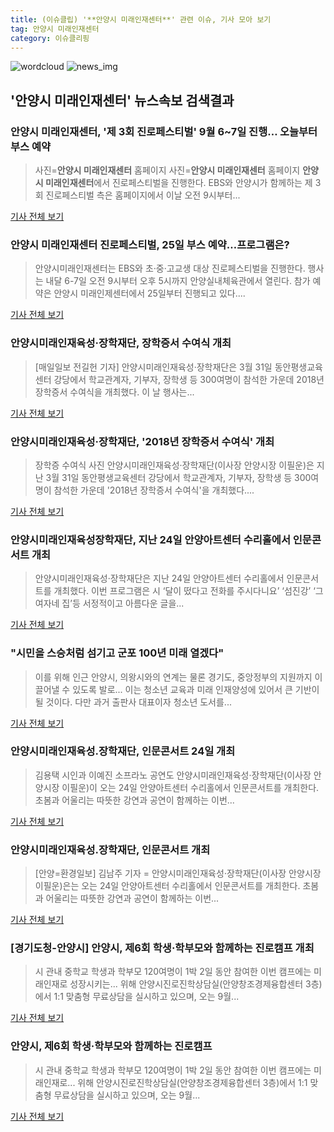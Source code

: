 ```yaml
---
title: (이슈클립) '**안양시 미래인재센터**' 관련 이슈, 기사 모아 보기
tag: 안양시 미래인재센터
category: 이슈클리핑
---
```

![wordcloud](https://s3.ap-northeast-2.amazonaws.com/lyrics101-wordcloud/2018-08-25-1535166101.png)
![news_img](https://user-images.githubusercontent.com/42597476/44507050-1206f400-a6e4-11e8-8d98-7ffbfebb353f.png)
## **'**안양시 미래인재센터**'** 뉴스속보 검색결과
### **안양시 미래인재센터**, '제 3회 진로페스티벌' 9월 6~7일 진행… 오늘부터 부스 예약

>사진=**안양시 미래인재센터** 홈페이지 사진=**안양시 미래인재센터** 홈페이지 **안양시 미래인재센터**에서 진로페스티벌을 진행한다. EBS와 안양시가 함께하는 제 3회 진로페스티벌 측은 홈페이지에서 이날 오전 9시부터...

<a href="http://www.joongboo.com/news/articleView.html?idxno=1281239" target="_blank">기사 전체 보기</a>

### **안양시 미래인재센터** 진로페스티벌, 25일 부스 예약…프로그램은?

>안양시미래인재센터는 EBS와 초·중·고교생 대상 진로페스티벌을 진행한다. 행사는 내달 6-7일 오전 9시부터 오후 5시까지 안양실내체육관에서 열린다. 참가 예약은 안양시 미래인제센터에서 25일부터 진행되고 있다....

<a href="http://www.kookje.co.kr/news2011/asp/newsbody.asp?code=0300&key=20180825.99099011641" target="_blank">기사 전체 보기</a>

### 안양시미래인재육성·장학재단, 장학증서 수여식 개최

>[매일일보 전길헌 기자]  안양시미래인재육성·장학재단은 3월 31일 동안평생교육센터 강당에서 학교관계자, 기부자, 장학생 등 300여명이 참석한 가운데 2018년 장학증서 수여식을 개최했다. 이 날 행사는...

<a href="http://www.m-i.kr/news/articleView.html?idxno=401384" target="_blank">기사 전체 보기</a>

### 안양시미래인재육성·장학재단, '2018년 장학증서 수여식' 개최

>장학증 수여식 사진 안양시미래인재육성·장학재단(이사장 안양시장 이필운)은 지난 3월 31일 동안평생교육센터 강당에서 학교관계자, 기부자, 장학생 등 300여명이 참석한 가운데 '2018년 장학증서 수여식'을 개최했다....

<a href="http://www.upkorea.net/news/articleView.html?idxno=293863" target="_blank">기사 전체 보기</a>

### 안양시미래인재육성장학재단, 지난 24일 안양아트센터 수리홀에서 인문콘서트 개최

>안양시미래인재육성·장학재단은 지난 24일 안양아트센터 수리홀에서 인문콘서트를 개최했다. 이번 프로그램은 시 ‘달이 떴다고 전화를 주시다니요’ ‘섬진강’ ‘그 여자네 집’등 서정적이고 아름다운 글을...

<a href="http://www.joongboo.com/?mod=news&act=articleView&idxno=1238055" target="_blank">기사 전체 보기</a>

### "시민을 스승처럼 섬기고 군포 100년 미래 열겠다"

>이를 위해 인근 안양시, 의왕시와의 연계는 물론 경기도, 중앙정부의 지원까지 이끌어낼 수 있도록 발로... 이는 청소년 교육과 미래 인재양성에 있어서 큰 기반이 될 것이다. 다만 과거 출판사 대표이자 청소년 도서를...

<a href="http://www.kgnews.co.kr/news/articleView.html?idxno=523428" target="_blank">기사 전체 보기</a>

### 안양시미래인재육성․장학재단, 인문콘서트 24일 개최

>김용택 시인과 이예진 소프라노 공연도 안양시미래인재육성·장학재단(이사장 안양시장 이필운)이 오는 24일 안양아트센터 수리홀에서 인문콘서트를 개최한다. 초봄과 어울리는 따뜻한 강연과 공연이 함께하는 이번...

<a href="http://www.newscj.com/news/articleView.html?idxno=504446" target="_blank">기사 전체 보기</a>

### 안양시미래인재육성․장학재단, 인문콘서트 개최

>[안양=환경일보] 김남주 기자 = 안양시미래인재육성·장학재단(이사장 안양시장 이필운)은는 오는 24일 안양아트센터 수리홀에서 인문콘서트를 개최한다. 초봄과 어울리는 따뜻한 강연과 공연이 함께하는 이번...

<a href="http://www.hkbs.co.kr/news/articleView.html?idxno=461049" target="_blank">기사 전체 보기</a>

### [경기도청-안양시] 안양시, 제6회 학생‧학부모와 함께하는 진로캠프 개최

>시 관내 중학교 학생과 학부모 120여명이 1박 2일 동안 참여한 이번 캠프에는 미래인재로 성장시키는... 위해 안양시진로진학상담실(안양창조경제융합센터 3층)에서 1:1 맞춤형 무료상담을 실시하고 있으며, 오는 9월...

<a href="http://www.ksilbo.co.kr/news/articleView.html?idxno=648338" target="_blank">기사 전체 보기</a>

### 안양시, 제6회 학생‧학부모와 함께하는 진로캠프

>시 관내 중학교 학생과 학부모 120여명이 1박 2일 동안 참여한 이번 캠프에는 미래인재로... 위해 안양시진로진학상담실(안양창조경제융합센터 3층)에서 1:1 맞춤형 무료상담을 실시하고 있으며, 오는 9월...

<a href="http://www.hkbs.co.kr/news/articleView.html?idxno=477973" target="_blank">기사 전체 보기</a>


